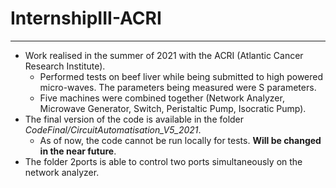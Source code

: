 # InternshipIII-ACRI
***
- Work realised in the summer of 2021 with the ACRI (Atlantic Cancer Research Institute).
  - Performed tests on beef liver while being submitted to high powered micro-waves. The parameters being measured were S parameters. 
  - Five machines were combined together (Network Analyzer, Microwave Generator, Switch, Peristaltic Pump, Isocratic Pump).
- The final version of the code is available in the folder *CodeFinal/CircuitAutomatisation_V5_2021*.
  - As of now, the code cannot be run locally for tests. **Will be changed in the near future**.
- The folder 2ports is able to control two ports simultaneously on the network analyzer.
